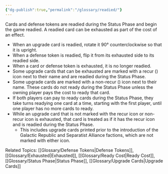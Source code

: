 ```yaml
---
{"dg-publish":true,"permalink":"/glossary/readied/"}
---
```


Cards and defense tokens are readied during the Status Phase and begin the game readied. A readied card can be exhausted as part of the cost of an effect.

- When an upgrade card is readied, rotate it 90° counterclockwise so that it is upright.
- When a defense token is readied, flip it from its exhausted side to its readied side.
- When a card or defense token is exhausted, it is no longer readied.
- Some upgrade cards that can be exhausted are marked with a recur () icon next to their name and are readied during the Status Phase.
- Some upgrade cards are marked with a non-recur () icon next to their name. These cards do not ready during the Status Phase unless the owning player pays the cost to ready that card.
- If both players can pay to ready cards during the Status Phase, they take turns readying one card at a time, starting with the first player, until one player has no more cards to ready.
- While an upgrade card that is not marked with the recur icon or non-recur icon is exhausted, that card is treated as if it has the recur icon and is readied during the Status Phase.
    - This includes upgrade cards printed prior to the introduction of the Galactic Republic and Separatist Alliance factions, which are not marked with either icon.

Related Topics: [[Glossary/Defense Tokens\|Defense Tokens]], [[Glossary/Exhausted\|Exhausted]], [[Glossary/Ready Cost\|Ready Cost]], [[Glossary/Status Phase\|Status Phase]], [[Glossary/Upgrade Cards\|Upgrade Cards]]
